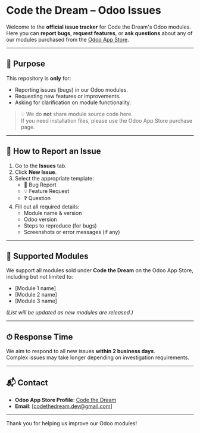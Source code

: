 # Code the Dream – Odoo Issues

Welcome to the **official issue tracker** for Code the Dream's Odoo modules.  
Here you can **report bugs**, **request features**, or **ask questions** about any of our modules purchased from the [Odoo App Store](https://apps.odoo.com/apps/modules/browse?author=CodeTheDream).

---

## 📢 Purpose
This repository is **only** for:
- Reporting issues (bugs) in our Odoo modules.
- Requesting new features or improvements.
- Asking for clarification on module functionality.

> 💡 We do **not** share module source code here.  
> If you need installation files, please use the Odoo App Store purchase page.

---

## 📝 How to Report an Issue
1. Go to the **Issues** tab.
2. Click **New Issue**.
3. Select the appropriate template:
   - 🐞 Bug Report  
   - 💡 Feature Request  
   - ❓ Question
4. Fill out all required details:
   - Module name & version
   - Odoo version
   - Steps to reproduce (for bugs)
   - Screenshots or error messages (if any)

---

## 📂 Supported Modules
We support all modules sold under **Code the Dream** on the Odoo App Store, including but not limited to:
- [Module 1 name]  
- [Module 2 name]  
- [Module 3 name]  

*(List will be updated as new modules are released.)*

---

## ⏱ Response Time
We aim to respond to all new issues **within 2 business days**.  
Complex issues may take longer depending on investigation requirements.

---

## 📬 Contact
- **Odoo App Store Profile**: [Code the Dream](https://apps.odoo.com/apps/modules/browse?author=CodeTheDream)
- **Email**: [codethedream.dev@gmail.com]

---
Thank you for helping us improve our Odoo modules!
